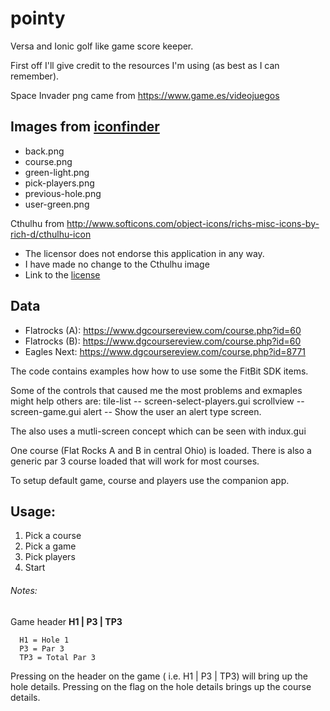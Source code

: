 # pointy
Versa and Ionic golf like game score keeper.

First off I'll give credit to the resources I'm using (as best as I can remember).

Space Invader png came from https://www.game.es/videojuegos

## Images from [iconfinder](https://www.iconfinder.com)
 * back.png
 * course.png
 * green-light.png
 * pick-players.png
 * previous-hole.png
 * user-green.png
 
Cthulhu from http://www.softicons.com/object-icons/richs-misc-icons-by-rich-d/cthulhu-icon
 * The licensor does not endorse this application in any way.
 * I have made no change to the Cthulhu image
 * Link to the [license](https://creativecommons.org/licenses/by-nc-sa/3.0/)

## Data
 * Flatrocks (A): https://www.dgcoursereview.com/course.php?id=60
 * Flatrocks (B): https://www.dgcoursereview.com/course.php?id=60
 * Eagles Next:  https://www.dgcoursereview.com/course.php?id=8771
 

The code contains examples how how to use some the FitBit SDK items.

Some of the controls that caused me the most problems and exmaples might help others are:
  tile-list -- screen-select-players.gui
  scrollview -- screen-game.gui
  alert -- Show the user an alert type screen.
  
The also uses a mutli-screen concept which can be seen with indux.gui

One course (Flat Rocks A and B in central Ohio) is loaded.
There is also a generic par 3 course loaded that will work for most courses.

To setup default game, course and players use the companion app.

## Usage:
1. Pick a course
2. Pick a game
3. Pick players
4. Start

###### Notes:
   Game header **H1 | P3 | TP3**
   
      H1 = Hole 1
      P3 = Par 3
      TP3 = Total Par 3

   Pressing on the header on the game ( i.e. H1 | P3 | TP3) will bring up the hole details.
   Pressing on the flag on the hole details brings up the course details.
